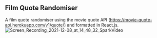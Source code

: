 ## Film Quote Randomiser 

A film quote randomiser using the movie quote API (https://movie-quote-api.herokuapp.com/v1/quote/) and formatted in React.js.
![Screen_Recording_2021-12-08_at_14_48_32_SparkVideo](https://user-images.githubusercontent.com/68692361/145257598-fe7afe31-117d-4458-bc7f-c486456e3737.gif)
